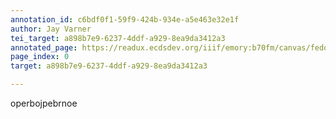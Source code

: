 ```yaml
---
annotation_id: c6bdf0f1-59f9-424b-934e-a5e463e32e1f
author: Jay Varner
tei_target: a898b7e9-6237-4ddf-a929-8ea9da3412a3
annotated_page: https://readux.ecdsdev.org/iiif/emory:b70fm/canvas/fedora:emory:gz698
page_index: 0
target: a898b7e9-6237-4ddf-a929-8ea9da3412a3

---
```

<p>operbojpebrnoe</p>